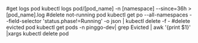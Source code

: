 #get logs pod
kubectl logs pod/[pod_name] -n [namespace] --since=36h > [pod_name].log
#delete not-running pod
kubectl get po --all-namespaces --field-selector 'status.phase!=Running' -o json | kubectl delete -f -
#delete evicted pod 
kubectl get pods -n pinggo-dev| grep Evicted | awk '{print $1}' |xargs kubectl delete pod 
